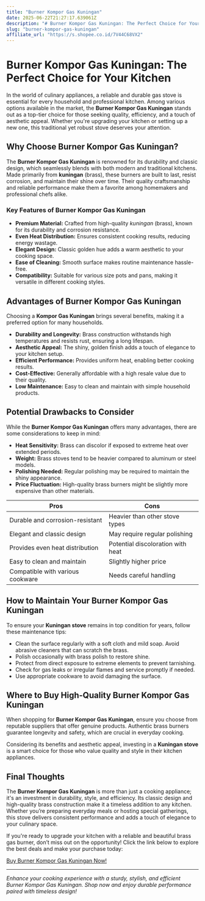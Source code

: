 ```yaml
---
title: "Burner Kompor Gas Kuningan"
date: 2025-06-22T21:27:17.639061Z
description: "# Burner Kompor Gas Kuningan: The Perfect Choice for Your Kitchen..."
slug: "burner-kompor-gas-kuningan"
affiliate_url: "https://s.shopee.co.id/7V44C68VX2"
---
```

# Burner Kompor Gas Kuningan: The Perfect Choice for Your Kitchen

In the world of culinary appliances, a reliable and durable gas stove is essential for every household and professional kitchen. Among various options available in the market, the **Burner Kompor Gas Kuningan** stands out as a top-tier choice for those seeking quality, efficiency, and a touch of aesthetic appeal. Whether you're upgrading your kitchen or setting up a new one, this traditional yet robust stove deserves your attention.

## Why Choose Burner Kompor Gas Kuningan?

The **Burner Kompor Gas Kuningan** is renowned for its durability and classic design, which seamlessly blends with both modern and traditional kitchens. Made primarily from **kuningan** (brass), these burners are built to last, resist corrosion, and maintain their shine over time. Their quality craftsmanship and reliable performance make them a favorite among homemakers and professional chefs alike.

### Key Features of Burner Kompor Gas Kuningan

- **Premium Material:** Crafted from high-quality *kuningan* (brass), known for its durability and corrosion resistance.
- **Even Heat Distribution:** Ensures consistent cooking results, reducing energy wastage.
- **Elegant Design:** Classic golden hue adds a warm aesthetic to your cooking space.
- **Ease of Cleaning:** Smooth surface makes routine maintenance hassle-free.
- **Compatibility:** Suitable for various size pots and pans, making it versatile in different cooking styles.

## Advantages of Burner Kompor Gas Kuningan

Choosing a **Kompor Gas Kuningan** brings several benefits, making it a preferred option for many households.

- **Durability and Longevity:** Brass construction withstands high temperatures and resists rust, ensuring a long lifespan.
- **Aesthetic Appeal:** The shiny, golden finish adds a touch of elegance to your kitchen setup.
- **Efficient Performance:** Provides uniform heat, enabling better cooking results.
- **Cost-Effective:** Generally affordable with a high resale value due to their quality.
- **Low Maintenance:** Easy to clean and maintain with simple household products.

## Potential Drawbacks to Consider

While the **Burner Kompor Gas Kuningan** offers many advantages, there are some considerations to keep in mind:

- **Heat Sensitivity:** Brass can discolor if exposed to extreme heat over extended periods.
- **Weight:** Brass stoves tend to be heavier compared to aluminum or steel models.
- **Polishing Needed:** Regular polishing may be required to maintain the shiny appearance.
- **Price Fluctuation:** High-quality brass burners might be slightly more expensive than other materials.

| Pros                               | Cons                                 |
|-----------------------------------|-------------------------------------|
| Durable and corrosion-resistant | Heavier than other stove types      |
| Elegant and classic design       | May require regular polishing     |
| Provides even heat distribution  | Potential discoloration with heat |
| Easy to clean and maintain       | Slightly higher price             |
| Compatible with various cookware | Needs careful handling             |

## How to Maintain Your Burner Kompor Gas Kuningan

To ensure your **Kuningan stove** remains in top condition for years, follow these maintenance tips:

- Clean the surface regularly with a soft cloth and mild soap. Avoid abrasive cleaners that can scratch the brass.
- Polish occasionally with brass polish to restore shine.
- Protect from direct exposure to extreme elements to prevent tarnishing.
- Check for gas leaks or irregular flames and service promptly if needed.
- Use appropriate cookware to avoid damaging the surface.

## Where to Buy High-Quality Burner Kompor Gas Kuningan

When shopping for **Burner Kompor Gas Kuningan**, ensure you choose from reputable suppliers that offer genuine products. Authentic brass burners guarantee longevity and safety, which are crucial in everyday cooking.

Considering its benefits and aesthetic appeal, investing in a **Kuningan stove** is a smart choice for those who value quality and style in their kitchen appliances.

## Final Thoughts

The **Burner Kompor Gas Kuningan** is more than just a cooking appliance; it's an investment in durability, style, and efficiency. Its classic design and high-quality brass construction make it a timeless addition to any kitchen. Whether you’re preparing everyday meals or hosting special gatherings, this stove delivers consistent performance and adds a touch of elegance to your culinary space.

If you're ready to upgrade your kitchen with a reliable and beautiful brass gas burner, don’t miss out on the opportunity! Click the link below to explore the best deals and make your purchase today:

[Buy Burner Kompor Gas Kuningan Now!](https://s.shopee.co.id/7V44C68VX2)

---

*Enhance your cooking experience with a sturdy, stylish, and efficient Burner Kompor Gas Kuningan. Shop now and enjoy durable performance paired with timeless design!*